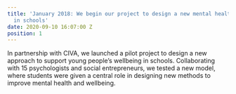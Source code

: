 ```yaml
---
title: 'January 2018: We begin our project to design a new mental health programme
  in schools'
date: 2020-09-10 16:07:00 Z
position: 1
---
```


In partnership with CIVA, we launched a pilot project to design a new approach to support young people’s wellbeing in schools. Collaborating with 15 psychologists and social entrepreneurs, we tested a new model, where students were given a central role in designing new methods to improve mental health and wellbeing. 